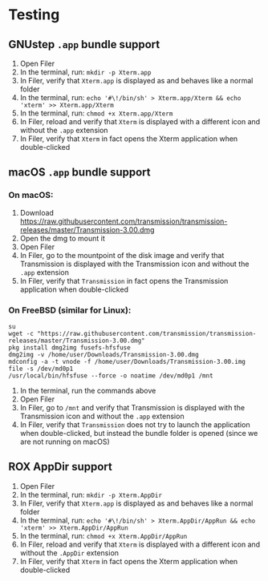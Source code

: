 # Testing

## GNUstep `.app` bundle support

1. Open Filer
1. In the terminal, run: `mkdir -p Xterm.app`
1. In Filer, verify that `Xterm.app` is displayed as and behaves like a normal folder
1. In the terminal, run: `echo '#\!/bin/sh' > Xterm.app/Xterm && echo 'xterm' >> Xterm.app/Xterm`
1. In the terminal, run: `chmod +x Xterm.app/Xterm`
1. In Filer, reload and verify that `Xterm` is displayed with a different icon and without the `.app` extension
1. In Filer, verify that `Xterm` in fact opens the Xterm application when double-clicked


## macOS `.app` bundle support

### On macOS:

1. Download https://raw.githubusercontent.com/transmission/transmission-releases/master/Transmission-3.00.dmg
1. Open the dmg to mount it
1. Open Filer
1. In Filer, go to the mountpoint of the disk image and verify that Transmission is displayed with the Transmission icon and without the `.app` extension
1. In Filer, verify that `Transmission` in fact opens the Transmission application when double-clicked

### On FreeBSD (similar for Linux):

```
su
wget -c "https://raw.githubusercontent.com/transmission/transmission-releases/master/Transmission-3.00.dmg"
pkg install dmg2img fusefs-hfsfuse
dmg2img -v /home/user/Downloads/Transmission-3.00.dmg
mdconfig -a -t vnode -f /home/user/Downloads/Transmission-3.00.img
file -s /dev/md0p1
/usr/local/bin/hfsfuse --force -o noatime /dev/md0p1 /mnt
```

1. In the terminal, run the commands above
1. Open Filer
1. In Filer, go to `/mnt` and verify that Transmission is displayed with the Transmission icon and without the `.app` extension
1. In Filer, verify that `Transmission` does not try to launch the application when double-clicked, but instead the bundle folder is opened (since we are not running on macOS)


## ROX AppDir support

1. Open Filer
1. In the terminal, run: `mkdir -p Xterm.AppDir`
1. In Filer, verify that `Xterm.app` is displayed as and behaves like a normal folder
1. In the terminal, run: `echo '#\!/bin/sh' > Xterm.AppDir/AppRun && echo 'xterm' >> Xterm.AppDir/AppRun`
1. In the terminal, run: `chmod +x Xterm.AppDir/AppRun`
1. In Filer, reload and verify that `Xterm` is displayed with a different icon and without the `.AppDir` extension
1. In Filer, verify that `Xterm` in fact opens the Xterm application when double-clicked
